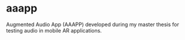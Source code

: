 # aaapp

Augmented Audio App (AAAPP) developed during my master thesis for testing audio in mobile AR applications. 

